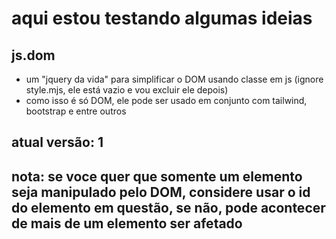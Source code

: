 # aqui estou testando algumas ideias 

## js.dom
* um "jquery da vida" para simplificar o DOM usando classe em js (ignore style.mjs, ele está vazio e vou excluir ele depois)
* como isso é só DOM, ele pode ser usado em conjunto com tailwind, bootstrap e entre outros

## atual versão: 1
## nota: se voce quer que somente um elemento seja manipulado pelo DOM, considere usar o id do elemento em questão, se não, pode acontecer de mais de um elemento ser afetado
